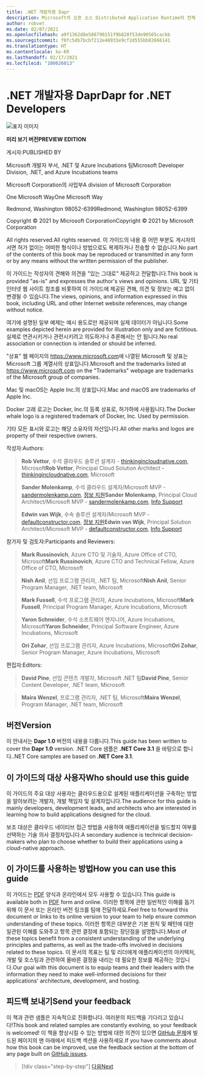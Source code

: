 ```yaml
---
title: .NET 개발자용 Dapr
description: Microsoft의 오픈 소스 Distributed Application Runtime의 전체 기능을 이해하고 활용하기 위한 .NET 개발자용 안내서입니다.
author: robvet
ms.date: 02/07/2021
ms.openlocfilehash: a9f1362d8e588790151f9b828f53de90565cacbb
ms.sourcegitcommit: f0fc5db7bcbf212e46933e9cf2d555bb82666141
ms.translationtype: HT
ms.contentlocale: ko-KR
ms.lasthandoff: 02/17/2021
ms.locfileid: "100626013"
---
```

# <a name="dapr-for-net-developers"></a><span data-ttu-id="08424-103">.NET 개발자용 Dapr</span><span class="sxs-lookup"><span data-stu-id="08424-103">Dapr for .NET Developers</span></span>

![표지 이미지](./media/cover.png)

<span data-ttu-id="08424-105">**미리 보기 버전**</span><span class="sxs-lookup"><span data-stu-id="08424-105">**PREVIEW EDITION**</span></span>

<span data-ttu-id="08424-106">게시자:</span><span class="sxs-lookup"><span data-stu-id="08424-106">PUBLISHED BY</span></span>

<span data-ttu-id="08424-107">Microsoft 개발자 부서, .NET 및 Azure Incubations 팀</span><span class="sxs-lookup"><span data-stu-id="08424-107">Microsoft Developer Division, .NET, and Azure Incubations teams</span></span>

<span data-ttu-id="08424-108">Microsoft Corporation의 사업부</span><span class="sxs-lookup"><span data-stu-id="08424-108">A division of Microsoft Corporation</span></span>

<span data-ttu-id="08424-109">One Microsoft Way</span><span class="sxs-lookup"><span data-stu-id="08424-109">One Microsoft Way</span></span>

<span data-ttu-id="08424-110">Redmond, Washington 98052-6399</span><span class="sxs-lookup"><span data-stu-id="08424-110">Redmond, Washington 98052-6399</span></span>

<span data-ttu-id="08424-111">Copyright &copy; 2021 by Microsoft Corporation</span><span class="sxs-lookup"><span data-stu-id="08424-111">Copyright &copy; 2021 by Microsoft Corporation</span></span>

<span data-ttu-id="08424-112">All rights reserved.</span><span class="sxs-lookup"><span data-stu-id="08424-112">All rights reserved.</span></span> <span data-ttu-id="08424-113">이 가이드의 내용 중 어떤 부분도 게시자의 서면 허가 없이는 어떠한 형식이나 방법으로도 복제하거나 전송할 수 없습니다.</span><span class="sxs-lookup"><span data-stu-id="08424-113">No part of the contents of this book may be reproduced or transmitted in any form or by any means without the written permission of the publisher.</span></span>

<span data-ttu-id="08424-114">이 가이드는 작성자의 견해와 의견을 "있는 그대로" 제공하고 전달합니다.</span><span class="sxs-lookup"><span data-stu-id="08424-114">This book is provided "as-is" and expresses the author's views and opinions.</span></span> <span data-ttu-id="08424-115">URL 및 기타 인터넷 웹 사이트 참조를 비롯하여 이 가이드에 제공된 견해, 의견 및 정보는 예고 없이 변경될 수 있습니다.</span><span class="sxs-lookup"><span data-stu-id="08424-115">The views, opinions, and information expressed in this book, including URL and other Internet website references, may change without notice.</span></span>

<span data-ttu-id="08424-116">여기에 설명된 일부 예제는 예시 용도로만 제공되며 실제 데이터가 아닙니다.</span><span class="sxs-lookup"><span data-stu-id="08424-116">Some examples depicted herein are provided for illustration only and are fictitious.</span></span> <span data-ttu-id="08424-117">실제로 연관시키거나 관련시키려고 의도하거나 추론해서는 안 됩니다.</span><span class="sxs-lookup"><span data-stu-id="08424-117">No real association or connection is intended or should be inferred.</span></span>

<span data-ttu-id="08424-118">"상표" 웹 페이지의 <https://www.microsoft.com>에 나열된 Microsoft 및 상표는 Microsoft 그룹 계열사의 상표입니다.</span><span class="sxs-lookup"><span data-stu-id="08424-118">Microsoft and the trademarks listed at <https://www.microsoft.com> on the "Trademarks" webpage are trademarks of the Microsoft group of companies.</span></span>

<span data-ttu-id="08424-119">Mac 및 macOS는 Apple Inc.의 상표입니다.</span><span class="sxs-lookup"><span data-stu-id="08424-119">Mac and macOS are trademarks of Apple Inc.</span></span>

<span data-ttu-id="08424-120">Docker 고래 로고는 Docker, Inc.의 등록 상표로, 허가하에 사용됩니다.</span><span class="sxs-lookup"><span data-stu-id="08424-120">The Docker whale logo is a registered trademark of Docker, Inc. Used by permission.</span></span>

<span data-ttu-id="08424-121">기타 모든 표시와 로고는 해당 소유자의 자산입니다.</span><span class="sxs-lookup"><span data-stu-id="08424-121">All other marks and logos are property of their respective owners.</span></span>

<span data-ttu-id="08424-122">작성자:</span><span class="sxs-lookup"><span data-stu-id="08424-122">Authors:</span></span>

> <span data-ttu-id="08424-123">**Rob Vettor**, 수석 클라우드 솔루션 설계자 - [thinkingincloudnative.com](https://thinkingincloudnative.com/about/), Microsoft</span><span class="sxs-lookup"><span data-stu-id="08424-123">**Rob Vettor**, Principal Cloud Solution Architect - [thinkingincloudnative.com](https://thinkingincloudnative.com/about/), Microsoft</span></span>
>
> <span data-ttu-id="08424-124">**Sander Molenkamp**, 수석 클라우드 설계자/Microsoft MVP - [sandermolenkamp.com](https://www.sandermolenkamp.com), [정보 지원](https://www.infosupport.com/en/)</span><span class="sxs-lookup"><span data-stu-id="08424-124">**Sander Molenkamp**, Principal Cloud Architect/Microsoft MVP - [sandermolenkamp.com](https://www.sandermolenkamp.com), [Info Support](https://www.infosupport.com/en/)</span></span>
>
> <span data-ttu-id="08424-125">**Edwin van Wijk**, 수속 솔루션 설계자/Microsoft MVP - [defaultconstructor.com](https://defaultconstructor.com), [정보 지원](https://www.infosupport.com/en/)</span><span class="sxs-lookup"><span data-stu-id="08424-125">**Edwin van Wijk**, Principal Solution Architect/Microsoft MVP - [defaultconstructor.com](https://defaultconstructor.com), [Info Support](https://www.infosupport.com/en/)</span></span>

<span data-ttu-id="08424-126">참가자 및 검토자:</span><span class="sxs-lookup"><span data-stu-id="08424-126">Participants and Reviewers:</span></span>

> <span data-ttu-id="08424-127">**Mark Russinovich**, Azure CTO 및 기술자, Azure Office of CTO, Microsoft</span><span class="sxs-lookup"><span data-stu-id="08424-127">**Mark Russinovich**, Azure CTO and Technical Fellow, Azure Office of CTO, Microsoft</span></span>
>
> <span data-ttu-id="08424-128">**Nish Anil**, 선임 프로그램 관리자, .NET 팀, Microsoft</span><span class="sxs-lookup"><span data-stu-id="08424-128">**Nish Anil**, Senior Program Manager, .NET team, Microsoft</span></span>
>
> <span data-ttu-id="08424-129">**Mark Fussell**, 수석 프로그램 관리자, Azure Incubations, Microsoft</span><span class="sxs-lookup"><span data-stu-id="08424-129">**Mark Fussell**, Principal Program Manager, Azure Incubations, Microsoft</span></span>
>
> <span data-ttu-id="08424-130">**Yaron Schneider**, 수석 소프트웨어 엔지니어, Azure Incubations, Microsoft</span><span class="sxs-lookup"><span data-stu-id="08424-130">**Yaron Schneider**, Principal Software Engineer, Azure Incubations, Microsoft</span></span>
>
> <span data-ttu-id="08424-131">**Ori Zohar**, 선임 프로그램 관리자, Azure Incubations, Microsoft</span><span class="sxs-lookup"><span data-stu-id="08424-131">**Ori Zohar**, Senior Program Manager, Azure Incubations, Microsoft</span></span>

<span data-ttu-id="08424-132">편집자:</span><span class="sxs-lookup"><span data-stu-id="08424-132">Editors:</span></span>

> <span data-ttu-id="08424-133">**David Pine**, 선임 콘텐츠 개발자, Microsoft .NET 팀</span><span class="sxs-lookup"><span data-stu-id="08424-133">**David Pine**, Senior Content Developer, .NET team, Microsoft</span></span>

> <span data-ttu-id="08424-134">**Maira Wenzel**, 프로그램 관리자, .NET 팀, Microsoft</span><span class="sxs-lookup"><span data-stu-id="08424-134">**Maira Wenzel**, Program Manager, .NET team, Microsoft</span></span>

## <a name="version"></a><span data-ttu-id="08424-135">버전</span><span class="sxs-lookup"><span data-stu-id="08424-135">Version</span></span>

<span data-ttu-id="08424-136">이 안내서는 **Dapr 1.0** 버전의 내용을 다룹니다.</span><span class="sxs-lookup"><span data-stu-id="08424-136">This guide has been written to cover the **Dapr 1.0** version.</span></span> <span data-ttu-id="08424-137">.NET Core 샘플은 **.NET Core 3.1** 을 바탕으로 합니다.</span><span class="sxs-lookup"><span data-stu-id="08424-137">.NET Core samples are based on **.NET Core 3.1**.</span></span>

## <a name="who-should-use-this-guide"></a><span data-ttu-id="08424-138">이 가이드의 대상 사용자</span><span class="sxs-lookup"><span data-stu-id="08424-138">Who should use this guide</span></span>

<span data-ttu-id="08424-139">이 가이드의 주요 대상 사용자는 클라우드용으로 설계된 애플리케이션을 구축하는 방법을 알아보려는 개발자, 개발 책임자 및 설계자입니다.</span><span class="sxs-lookup"><span data-stu-id="08424-139">The audience for this guide is mainly developers, development leads, and architects who are interested in learning how to build applications designed for the cloud.</span></span>

<span data-ttu-id="08424-140">보조 대상은 클라우드 네이티브 접근 방법을 사용하여 애플리케이션을 빌드할지 여부를 선택하는 기술 의사 결정자입니다.</span><span class="sxs-lookup"><span data-stu-id="08424-140">A secondary audience is technical decision-makers who plan to choose whether to build their applications using a cloud-native approach.</span></span>

## <a name="how-you-can-use-this-guide"></a><span data-ttu-id="08424-141">이 가이드를 사용하는 방법</span><span class="sxs-lookup"><span data-stu-id="08424-141">How you can use this guide</span></span>

<span data-ttu-id="08424-142">이 가이드는 [PDF](https://aka.ms/dapr-ebook) 양식과 온라인에서 모두 사용할 수 있습니다.</span><span class="sxs-lookup"><span data-stu-id="08424-142">This guide is available both in [PDF](https://aka.ms/dapr-ebook) form and online.</span></span> <span data-ttu-id="08424-143">이러한 항목에 관한 일반적인 이해를 돕기 위해 이 문서 또는 온라인 버전 링크를 팀에 전달하세요.</span><span class="sxs-lookup"><span data-stu-id="08424-143">Feel free to forward this document or links to its online version to your team to help ensure common understanding of these topics.</span></span> <span data-ttu-id="08424-144">이러한 항목은 대부분은 기본 원칙 및 패턴에 대한 일관된 이해를 도와주고 항목 관련 결정에 포함되는 장단점을 설명합니다.</span><span class="sxs-lookup"><span data-stu-id="08424-144">Most of these topics benefit from a consistent understanding of the underlying principles and patterns, as well as the trade-offs involved in decisions related to these topics.</span></span> <span data-ttu-id="08424-145">이 문서의 목표는 팀 및 리더에게 애플리케이션의 아키텍처, 개발 및 호스팅과 관련하여 올바른 결정을 내리는 데 필요한 정보를 제공하는 것입니다.</span><span class="sxs-lookup"><span data-stu-id="08424-145">Our goal with this document is to equip teams and their leaders with the information they need to make well-informed decisions for their applications' architecture, development, and hosting.</span></span>

## <a name="send-your-feedback"></a><span data-ttu-id="08424-146">피드백 보내기</span><span class="sxs-lookup"><span data-stu-id="08424-146">Send your feedback</span></span>

<span data-ttu-id="08424-147">이 책과 관련 샘플은 지속적으로 진화합니다. 여러분의 피드백을 기다리고 있습니다!</span><span class="sxs-lookup"><span data-stu-id="08424-147">This book and related samples are constantly evolving, so your feedback is welcomed!</span></span> <span data-ttu-id="08424-148">이 책을 향상시킬 수 있는 방법에 대한 의견이 있으면 [GitHub 문제](https://github.com/dotnet/docs/issues)에 빌드된 페이지의 맨 아래에서 피드백 섹션을 사용하세요.</span><span class="sxs-lookup"><span data-stu-id="08424-148">If you have comments about how this book can be improved, use the feedback section at the bottom of any page built on [GitHub issues](https://github.com/dotnet/docs/issues).</span></span>

>[!div class="step-by-step"]
>[<span data-ttu-id="08424-149">다음</span><span class="sxs-lookup"><span data-stu-id="08424-149">Next</span></span>](foreword.md)

